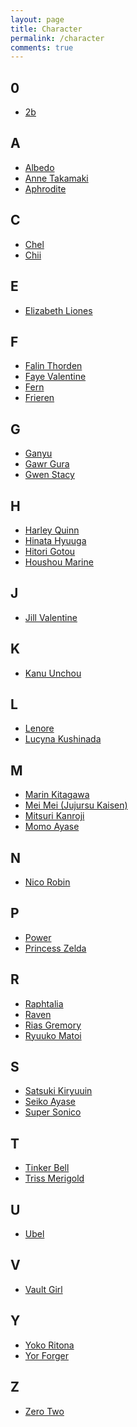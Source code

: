 ```yaml
---
layout: page
title: Character
permalink: /character
comments: true
---
```


<h2 style="text-align: left;">0</h2><div><ul style="text-align: left;">
	<li><a href="https://yourcosplay.github.io/categories#2b">2b</a></li>
</ul></div>

<h2 style="text-align: left;">A</h2><div><ul style="text-align: left;">
	<li><a href="https://yourcosplay.github.io/categories#Albedo">Albedo</a></li>
	<li><a href="https://yourcosplay.github.io/categories#Anne-Takamaki">Anne Takamaki</a></li>
	<li><a href="https://yourcosplay.github.io/categories#Aphrodite">Aphrodite</a></li>
</ul></div>

<h2 style="text-align: left;">C</h2><div><ul style="text-align: left;">
	<li><a href="https://yourcosplay.github.io/categories#Chel">Chel</a></li>
	<li><a href="https://yourcosplay.github.io/categories#Chii">Chii</a></li>
</ul></div>

<h2 style="text-align: left;">E</h2><div><ul style="text-align: left;">
	<li><a href="https://yourcosplay.github.io/categories#Elizabeth-Liones">Elizabeth Liones</a></li>
</ul></div>

<h2 style="text-align: left;">F</h2><div><ul style="text-align: left;">
	<li><a href="https://yourcosplay.github.io/categories#Falin-Thorden">Falin Thorden</a></li>
	<li><a href="https://yourcosplay.github.io/categories#Faye-Valentine">Faye Valentine</a></li>
	<li><a href="https://yourcosplay.github.io/categories#Fern">Fern</a></li>
	<li><a href="https://yourcosplay.github.io/categories#Frieren">Frieren</a></li>
</ul></div>

<h2 style="text-align: left;">G</h2><div><ul style="text-align: left;">
	<li><a href="https://yourcosplay.github.io/categories#Ganyu">Ganyu</a></li>
	<li><a href="https://yourcosplay.github.io/categories#Gawr-Gura">Gawr Gura</a></li>
	<li><a href="https://yourcosplay.github.io/categories#Gwen-Stacy">Gwen Stacy</a></li>
</ul></div>

<h2 style="text-align: left;">H</h2><div><ul style="text-align: left;">
		<li><a href="https://yourcosplay.github.io/categories#Harley-Quinn">Harley Quinn</a></li>
		<li><a href="https://yourcosplay.github.io/categories#Hinata-Hyuuga">Hinata Hyuuga</a></li>
		<li><a href="https://yourcosplay.github.io/categories#Hitori-Gotou">Hitori Gotou</a></li>
		<li><a href="https://yourcosplay.github.io/categories#Houshou-Marine">Houshou Marine</a></li>
</ul></div>

<h2 style="text-align: left;">J</h2><div><ul style="text-align: left;">
	<li><a href="https://yourcosplay.github.io/categories#Jill-Valentine">Jill Valentine</a></li>
</ul></div>

<h2 style="text-align: left;">K</h2><div><ul style="text-align: left;">
	<li><a href="https://yourcosplay.github.io/categories#Kanu-Unchou">Kanu Unchou</a></li>
</ul></div>

<h2 style="text-align: left;">L</h2><div><ul style="text-align: left;">
	<li><a href="https://yourcosplay.github.io/categories#Lenore">Lenore</a></li>
	<li><a href="https://yourcosplay.github.io/categories#Lucyna-Kushinada">Lucyna Kushinada</a></li>
</ul></div>

<h2 style="text-align: left;">M</h2><div><ul style="text-align: left;">
	<li><a href="https://yourcosplay.github.io/categories#Marin-Kitagawa">Marin Kitagawa</a></li>
	<li><a href="https://yourcosplay.github.io/categories#Mei-Mei">Mei Mei (Jujursu Kaisen)</a></li>
	<li><a href="https://yourcosplay.github.io/categories#Mitsuri-Kanroji">Mitsuri Kanroji</a></li>
	<li><a href="https://yourcosplay.github.io/categories#Momo-Ayase">Momo Ayase</a></li>
</ul></div>

<h2 style="text-align: left;">N</h2><div><ul style="text-align: left;">
	<li><a href="https://yourcosplay.github.io/categories#Nico-Robin">Nico Robin</a></li>
</ul></div>

<h2 style="text-align: left;">P</h2><div><ul style="text-align: left;">
	<li><a href="https://yourcosplay.github.io/categories#Power">Power</a></li>
	<li><a href="https://yourcosplay.github.io/categories#Princess-Zelda">Princess Zelda</a></li>
</ul></div>

<h2 style="text-align: left;">R</h2><div><ul style="text-align: left;">
	<li><a href="https://yourcosplay.github.io/categories#Raphtalia">Raphtalia</a></li>
	<li><a href="https://yourcosplay.github.io/categories#Raven">Raven</a></li>
	<li><a href="https://yourcosplay.github.io/categories#Rias-Gremory">Rias Gremory</a></li>
	<li><a href="https://yourcosplay.github.io/categories#Ryuuko-Matoi">Ryuuko Matoi</a></li>
</ul></div>

<h2 style="text-align: left;">S</h2><div><ul style="text-align: left;">
	<li><a href="https://yourcosplay.github.io/categories#Satsuki-Kiryuuin">Satsuki Kiryuuin</a></li>
	<li><a href="https://yourcosplay.github.io/categories#Seiko-Ayase">Seiko Ayase</a></li>
	<li><a href="https://yourcosplay.github.io/categories#Super-Sonico">Super Sonico</a></li>
</ul></div>

<h2 style="text-align: left;">T</h2><div><ul style="text-align: left;">
	<li><a href="https://yourcosplay.github.io/categories#Tinker-Bell">Tinker Bell</a></li>
	<li><a href="https://yourcosplay.github.io/categories#Triss-Merigold">Triss Merigold</a></li>
</ul></div>

<h2 style="text-align: left;">U</h2><div><ul style="text-align: left;">
	<li><a href="https://yourcosplay.github.io/categories#Ubel">Ubel</a></li>
</ul></div>

<h2 style="text-align: left;">V</h2><div><ul style="text-align: left;">
	<li><a href="https://yourcosplay.github.io/categories#Vault-Girl">Vault Girl</a></li>
</ul></div>

<h2 style="text-align: left;">Y</h2><div><ul style="text-align: left;">
	<li><a href="https://yourcosplay.github.io/categories#Yoko-Ritona">Yoko Ritona</a></li>
	<li><a href="https://yourcosplay.github.io/categories#Yor-Forger">Yor Forger</a></li>
</ul></div>

<h2 style="text-align: left;">Z</h2><div><ul style="text-align: left;">
	<li><a href="https://yourcosplay.github.io/categories#Zero-Two">Zero Two</a></li>
</ul></div>